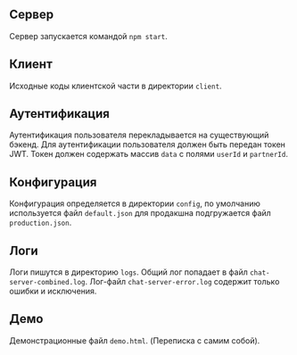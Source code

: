 ## Сервер

Сервер запускается командой `npm start`.

## Клиент

Исходные коды клиентской части в директории `client`.

## Аутентификация

Аутентификация пользователя перекладывается на существующий бэкенд. Для аутентификации пользователя должен быть передан токен JWT. Токен должен содержать массив `data` с полями `userId` и `partnerId`.

## Конфигурация

Конфигурация определяется в директории `config`, по умолчанию используется файл `default.json` для продакшна подгружается файл `production.json`.

## Логи

Логи пишутся в директорию `logs`. Общий лог попадает в файл `chat-server-combined.log`. Лог-файл `chat-server-error.log` содержит только ошибки и исключения.

## Демо

Демонстрационные файл `demo.html`. (Переписка с самим собой).